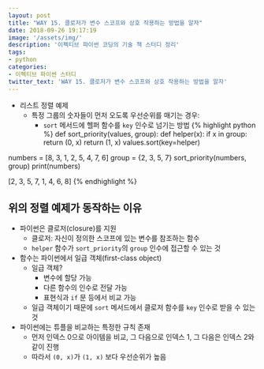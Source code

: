 ```yaml
---
layout: post
title: "WAY 15. 클로저가 변수 스코프와 상호 작용하는 방법을 알자"
date: 2018-09-26 19:17:19
image: '/assets/img/'
description: '이펙티브 파이썬 코딩의 기술 책 스터디 정리'
tags:
- python
categories:
- 이펙티브 파이썬 스터디
twitter_text: 'WAY 15. 클로저가 변수 스코프와 상호 작용하는 방법을 알자'
---
```


- 리스트 정렬 예제
  - 특정 그룹의 숫자들이 먼저 오도록 우선순위를 매기는 경우:
    - `sort` 메서드에 헬퍼 함수를 `key` 인수로 넘기는 방법
{% highlight python %}
def sort_priority(values, group):
    def helper(x):
        if x in group:
            return (0, x)
        return (1, x)
    values.sort(key=helper)

numbers = [8, 3, 1, 2, 5, 4, 7, 6]
group = {2, 3, 5, 7}
sort_priority(numbers, group)
print(numbers)

>>>
[2, 3, 5, 7, 1, 4, 6, 8]
{% endhighlight %}

## 위의 정렬 예제가 동작하는 이유
- 파이썬은 클로저(closure)를 지원
  - 클로저: 자신이 정의한 스코프에 있는 변수를 참조하는 함수
  - `helper` 함수가 `sort_priority`의 `group` 인수에 접근할 수 있는 것
- 함수는 파이썬에서 일급 객체(first-class object)
  - 일급 객체?
    - 변수에 할당 가능
    - 다른 함수의 인수로 전달 가능
    - 표현식과 `if` 문 등에서 비교 가능
  - 일급 객체이기 때문에 `sort` 메서드에서 클로저 함수를 `key` 인수로 받을 수 있는 것
- 파이썬에는 튜플을 비교하는 특정한 규칙 존재
  - 먼저 인덱스 0으로 아이템을 비교, 그 다음으로 인덱스 1, 그 다음은 인덱스 2와 같이 진행
  - 따라서 `(0, x)`가 `(1, x)` 보다 우선순위가 높음
